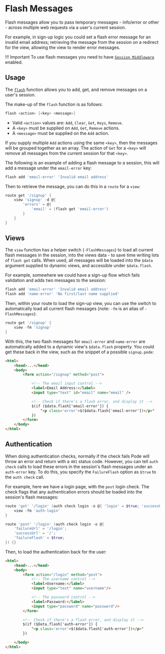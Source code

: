 # Flash Messages

Flash messages allow you to pass temporary messages - info/error or other - across multiple web requests via a user's current session.

For example, in sign-up logic you could set a flash error message for an invalid email address; retrieving the message from the session on a redirect for the view, allowing the view to render error messages.

!!! Important
    To use flash messages you need to have [`Session Middleware`](../../Middleware/Sessions) enabled.

## Usage

The [`flash`](../../../Functions/Utility/Flash) function allows you to add, get, and remove messages on a user's session.

The make-up of the `flash` function is as follows:

```powershell
flash <action> [<key> <message>]
```

* Valid `<action>` values are: `Add`, `Clear`, `Get`, `Keys`, `Remove`.
* A `<key>` must be supplied on `Add`, `Get`, `Remove` actions.
* A `<message>` must be supplied on the `Add` action.

If you supply multiple `Add` actions using the same `<key>`, then the messages will be grouped together as an array. The action of `Get` for a `<key>` will remove all messages from the current session for that `<key>`.

The following is an example of adding a flash message to a session, this will add a message under the `email-error` key:

```powershell
flash add 'email-error' 'Invalid email address'
```

Then to retrieve the message, you can do this in a `route` for a `view`:

```powershell
route get '/signup' {
    view 'signup' -d @{
        'errors' = @{
            'email' = (flash get 'email-error')
        }
    }
}
```

## Views

The `view` function has a helper switch (`-FlashMessages`) to load all current flash messages in the session, into the views data - to save time writing lots of `flash get` calls. When used, all messages will be loaded into the `$data` argument supplied to dynamic views, and accessible under `$data.flash`.

For example, somewhere we could have a sign-up flow which fails validation and adds two messages to the session:

```powershell
flash add 'email-error' 'Invalid email address'
flash add 'name-error' 'No first/last name supplied'
```

Then, within your route to load the sign-up view, you can use the switch to automatically load all current flash messages (note: `-fm` is an alias of `-FlashMessages`):

```powershell
route get '/signup' {
    view -fm 'signup'
}
```

With this, the two flash messages for `email-error` and `name-error` are automatically added to a dynamic view's `$data.flash` property. You could get these back in the view, such as the snippet of a possible `signup.pode`:

```html
<html>
    <head>...</head>
    <body>
        <form action="/signup" method="post">

            <!-- The email input control -->
            <label>Email Address:</label>
            <input type="text" id="email" name="email" />

            <!-- Check if there's a flash error, and display it -->
            $(if ($data.flash['email-error']) {
                "<p class='error'>$($data.flash['email-error'])</p>"
            })
        </form>
    </body>
</html>
```

## Authentication

When doing authentication checks, normally if the check fails Pode will throw an error and return with a `401` status code. However, you can tell `auth check` calls to load these errors in the session's flash messages under an `auth-error` key. To do this, you specify the `FailureFlash` option as `$true` to the `auth check` call.

For example, here we have a login page, with the `post` login check. The check flags that any authentication errors should be loaded into the session's flash messages:

```powershell
route 'get' '/login' (auth check login -o @{ 'login' = $true; 'successUrl' = '/' }) {
    view -fm 'auth-login'
}

route 'post' '/login' (auth check login -o @{
    'failureUrl' = '/login';
    'successUrl' = '/';
    'failureFlash' = $true;
}) {}
```

Then, to load the authentication back for the user:

```html
<html>
    <head>...</head>
    <body>
        <form action="/login" method="post">
            <!-- The username control -->
            <label>Username:</label>
            <input type="text" name="username"/>

            <!-- The password control -->
            <label>Password:</label>
            <input type="password" name="password"/>
        </form>

        <!-- Check if there's a flash error, and display it -->
        $(if ($Data.flash['auth-error']) {
            "<p class='error'>$($data.flash['auth-error'])</p>"
        })

    </body>
</html>
```